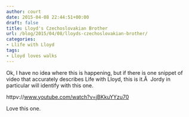 ```yaml
---
author: court
date: 2015-04-08 22:44:51+00:00
draft: false
title: Lloyd's Czechoslovakian Brother
url: /blog/2015/04/08/lloyds-czechoslovakian-brother/
categories:
- Llife with Lloyd
tags:
- Lloyd loves walks
---
```


Ok, I have no idea where this is happening, but if there is one snippet of video that accurately describes Life with Lloyd, this is it.Â  Jordy in particular will identify with this one.

httpv://www.youtube.com/watch?v=jBKkuYYzu70



Love this one.
